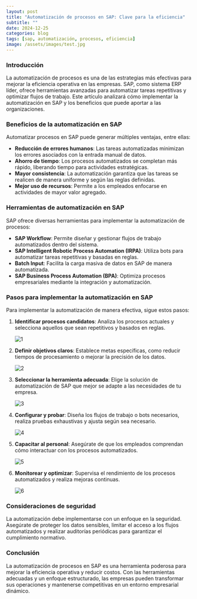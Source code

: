 ```yaml
---
layout: post
title: "Automatización de procesos en SAP: Clave para la eficiencia"
subtitle: ""
date: 2024-12-25
categories: blog
tags: [sap, automatización, procesos, eficiencia]
image: /assets/images/test.jpg
---
```


### Introducción

La automatización de procesos es una de las estrategias más efectivas para mejorar la eficiencia operativa en las empresas. SAP, como sistema ERP líder, ofrece herramientas avanzadas para automatizar tareas repetitivas y optimizar flujos de trabajo. Este artículo analizará cómo implementar la automatización en SAP y los beneficios que puede aportar a las organizaciones.

### Beneficios de la automatización en SAP

Automatizar procesos en SAP puede generar múltiples ventajas, entre ellas:

- **Reducción de errores humanos**: Las tareas automatizadas minimizan los errores asociados con la entrada manual de datos.
- **Ahorro de tiempo**: Los procesos automatizados se completan más rápido, liberando tiempo para actividades estratégicas.
- **Mayor consistencia**: La automatización garantiza que las tareas se realicen de manera uniforme y según las reglas definidas.
- **Mejor uso de recursos**: Permite a los empleados enfocarse en actividades de mayor valor agregado.

### Herramientas de automatización en SAP

SAP ofrece diversas herramientas para implementar la automatización de procesos:

- **SAP Workflow**: Permite diseñar y gestionar flujos de trabajo automatizados dentro del sistema.
- **SAP Intelligent Robotic Process Automation (IRPA)**: Utiliza bots para automatizar tareas repetitivas y basadas en reglas.
- **Batch Input**: Facilita la carga masiva de datos en SAP de manera automatizada.
- **SAP Business Process Automation (BPA)**: Optimiza procesos empresariales mediante la integración y automatización.

### Pasos para implementar la automatización en SAP

Para implementar la automatización de manera efectiva, sigue estos pasos:

1. **Identificar procesos candidatos**: Analiza los procesos actuales y selecciona aquellos que sean repetitivos y basados en reglas.

   ![1](/assets/images/automatizacion_sap/1.png)

2. **Definir objetivos claros**: Establece metas específicas, como reducir tiempos de procesamiento o mejorar la precisión de los datos.

   ![2](/assets/images/automatizacion_sap/2.png)

3. **Seleccionar la herramienta adecuada**: Elige la solución de automatización de SAP que mejor se adapte a las necesidades de tu empresa.

   ![3](/assets/images/automatizacion_sap/3.png)

4. **Configurar y probar**: Diseña los flujos de trabajo o bots necesarios, realiza pruebas exhaustivas y ajusta según sea necesario.

   ![4](/assets/images/automatizacion_sap/4.png)

5. **Capacitar al personal**: Asegúrate de que los empleados comprendan cómo interactuar con los procesos automatizados.

   ![5](/assets/images/automatizacion_sap/5.png)

6. **Monitorear y optimizar**: Supervisa el rendimiento de los procesos automatizados y realiza mejoras continuas.

   ![6](/assets/images/automatizacion_sap/6.png)

### Consideraciones de seguridad

La automatización debe implementarse con un enfoque en la seguridad. Asegúrate de proteger los datos sensibles, limitar el acceso a los flujos automatizados y realizar auditorías periódicas para garantizar el cumplimiento normativo.

### Conclusión

La automatización de procesos en SAP es una herramienta poderosa para mejorar la eficiencia operativa y reducir costos. Con las herramientas adecuadas y un enfoque estructurado, las empresas pueden transformar sus operaciones y mantenerse competitivas en un entorno empresarial dinámico.